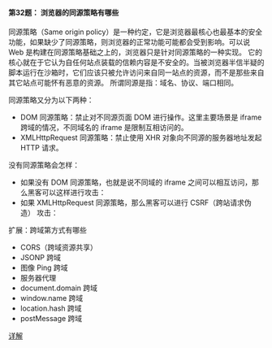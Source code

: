 #### 第32题： 浏览器的同源策略有哪些

同源策略（Same origin policy）是一种约定，它是浏览器最核心也最基本的安全功能，如果缺少了同源策略，则浏览器的正常功能可能都会受到影响。可以说 Web 是构建在同源策略基础之上的，浏览器只是针对同源策略的一种实现。
它的核心就在于它认为自任何站点装载的信赖内容是不安全的。当被浏览器半信半疑的脚本运行在沙箱时，它们应该只被允许访问来自同一站点的资源，而不是那些来自其它站点可能怀有恶意的资源。
所谓同源是指：域名、协议、端口相同。

同源策略又分为以下两种：
* DOM 同源策略：禁止对不同源页面 DOM 进行操作。这里主要场景是 iframe 跨域的情况，不同域名的 iframe 是限制互相访问的。
* XMLHttpRequest 同源策略：禁止使用 XHR 对象向不同源的服务器地址发起 HTTP 请求。

没有同源策略会怎样：
* 如果没有 DOM 同源策略，也就是说不同域的 iframe 之间可以相互访问，那么黑客可以这样进行攻击：
* 如果 XMLHttpRequest 同源策略，那么黑客可以进行 CSRF（跨站请求伪造） 攻击：

扩展：跨域第方式有哪些

* CORS（跨域资源共享）
* JSONP 跨域
* 图像 Ping 跨域
* 服务器代理
* document.domain 跨域
* window.name 跨域
* location.hash 跨域
* postMessage 跨域

[详解](https://www.cnblogs.com/laixiangran/p/9064769.html)
